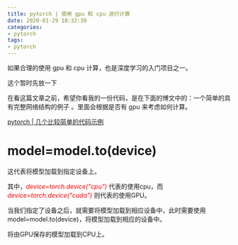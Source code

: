 ```yaml
---
title: pytorch | 使用 gpu 和 cpu 进行计算
date: 2020-01-29 18:32:39
categories:
- pytorch
tags:
- pytorch
---
```

如果合理的使用 gpu 和 cpu 计算，也是深度学习的入门项目之一。

<!-- more -->

这个暂时先放一下

在看这篇文章之前，希望你看我的一份代码，是在下面的博文中的：一个简单的具有完整网络结构的例子 。里面会根据是否有 gpu 来考虑如何计算。

[pytorch | 几个比较简单的代码示例](https://benpaodewoniu.github.io/2020/01/26/torch7/)

# model=model.to(device)

这代表将模型加载到指定设备上。

其中，<i style="color: #FF0000;">device=torch.device("cpu")</i> 代表的使用cpu，而 <i style="color: #FF0000;">device=torch.device("cuda")</i> 则代表的使用GPU。

当我们指定了设备之后，就需要将模型加载到相应设备中，此时需要使用model=model.to(device)，将模型加载到相应的设备中。

将由GPU保存的模型加载到CPU上。

